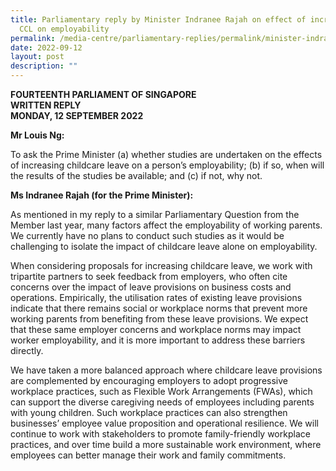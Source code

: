 ```yaml
---
title: Parliamentary reply by Minister Indranee Rajah on effect of increasing
  CCL on employability
permalink: /media-centre/parliamentary-replies/permalink/minister-indranee-rajah-on-effect-of-increasing-ccl/
date: 2022-09-12
layout: post
description: ""
---
```

**FOURTEENTH PARLIAMENT OF SINGAPORE**  
**WRITTEN REPLY**  
**MONDAY, 12 SEPTEMBER 2022**

**Mr Louis Ng:**
 
To ask the Prime Minister (a) whether studies are undertaken on the effects of increasing childcare leave on a person’s employability; (b) if so, when will the results of the studies be available; and (c) if not, why not.

**Ms Indranee Rajah (for the Prime Minister):**

As mentioned in my reply to a similar Parliamentary Question from the Member last year, many factors affect the employability of working parents. We currently have no plans to conduct such studies as it would be challenging to isolate the impact of childcare leave alone on employability.

When considering proposals for increasing childcare leave, we work with tripartite partners to seek feedback from employers, who often cite concerns over the impact of leave provisions on business costs and operations. Empirically, the utilisation rates of existing leave provisions indicate that there remains social or workplace norms that prevent more working parents from benefiting from these leave provisions. We expect that these same employer concerns and workplace norms may impact worker employability, and it is more important to address these barriers directly.

We have taken a more balanced approach where childcare leave provisions are complemented by encouraging employers to adopt progressive workplace practices, such as Flexible Work Arrangements (FWAs), which can support the diverse caregiving needs of employees including parents with young children. Such workplace practices can also strengthen businesses’ employee value proposition and operational resilience. We will continue to work with stakeholders to promote family-friendly workplace practices, and over time build a more sustainable work environment, where employees can better manage their work and family commitments.